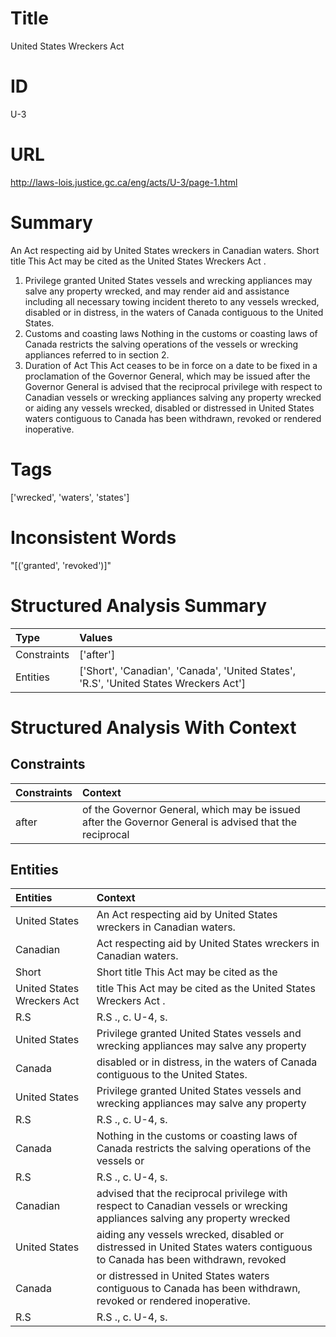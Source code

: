 # Title
United States Wreckers Act


# ID
U-3

# URL
http://laws-lois.justice.gc.ca/eng/acts/U-3/page-1.html


# Summary
An Act respecting aid by United States wreckers in Canadian waters.
Short title This Act may be cited as the  United States Wreckers Act .
1. Privilege granted United States vessels and wrecking appliances may salve any property wrecked, and may render aid and assistance including all necessary towing incident thereto to any vessels wrecked, disabled or in distress, in the waters of Canada contiguous to the United States.
2. Customs and coasting laws Nothing in the customs or coasting laws of Canada restricts the salving operations of the vessels or wrecking appliances referred to in section 2.
3. Duration of Act This Act ceases to be in force on a date to be fixed in a proclamation of the Governor General, which may be issued after the Governor General is advised that the reciprocal privilege with respect to Canadian vessels or wrecking appliances salving any property wrecked or aiding any vessels wrecked, disabled or distressed in United States waters contiguous to Canada has been withdrawn, revoked or rendered inoperative.


# Tags
['wrecked', 'waters', 'states']


# Inconsistent Words
"[('granted', 'revoked')]"


# Structured Analysis Summary
| Type        | Values                                                                                |
|:------------|:--------------------------------------------------------------------------------------|
| Constraints | ['after']                                                                             |
| Entities    | ['Short', 'Canadian', 'Canada', 'United States', 'R.S', 'United States Wreckers Act'] |


# Structured Analysis With Context
 


## Constraints
| Constraints   | Context                                                                                                |
|:--------------|:-------------------------------------------------------------------------------------------------------|
| after         | of the Governor General, which may be issued after the Governor General is advised that the reciprocal |


## Entities
| Entities                   | Context                                                                                                                     |
|:---------------------------|:----------------------------------------------------------------------------------------------------------------------------|
| United States              | An Act respecting aid by  United States  wreckers in Canadian waters.                                                       |
| Canadian                   | Act respecting aid by United States wreckers in Canadian  waters.                                                           |
| Short                      | Short title This Act may be cited as the                                                                                    |
| United States Wreckers Act | title This Act may be cited as the United States Wreckers Act  .                                                            |
| R.S                        | R.S ., c. U-4, s.                                                                                                           |
| United States              | Privilege granted  United States vessels and wrecking appliances may salve any property                                     |
| Canada                     | disabled or in distress, in the waters of Canada  contiguous to the United States.                                          |
| United States              | Privilege granted  United States vessels and wrecking appliances may salve any property                                     |
| R.S                        | R.S ., c. U-4, s.                                                                                                           |
| Canada                     | Nothing in the customs or coasting laws of Canada restricts the salving operations of the vessels or                        |
| R.S                        | R.S ., c. U-4, s.                                                                                                           |
| Canadian                   | advised that the reciprocal privilege with respect to Canadian vessels or wrecking appliances salving any property wrecked  |
| United States              | aiding any vessels wrecked, disabled or distressed in United States waters contiguous to Canada has been withdrawn, revoked |
| Canada                     | or distressed in United States waters contiguous to Canada  has been withdrawn, revoked or rendered inoperative.            |
| R.S                        | R.S ., c. U-4, s.                                                                                                           |


